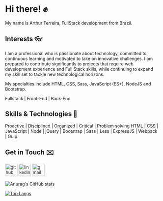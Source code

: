 # Hi there! ✊

My name is Arthur Ferreira, FullStack development from Brazil.


## Interests 👓

I am a professional who is passionate about technology, committed to continuous learning and motivated to take on innovative challenges. I am prepared to contribute significantly to projects that require web development experience and Full Stack skills, while continuing to expand my skill set to tackle new technological horizons.

My specialties include HTML, CSS, Sass, JavaScript (ES+), NodeJS and Bootstrap.

Fullstack | Front-End | Back-End


## Skills & Technologies 🧰

Proactive | Disciplined | Organized | Critical | Problem solving
HTML | CSS | JavaScript | Node | jQuery | Bootstrap | Sass | Less | ExpressJS | Webpack | Gulp.

## Get in Touch ✉️

[<img src='https://cdn.jsdelivr.net/npm/simple-icons@3.0.1/icons/github.svg' alt='github' height='40'>](https://github.com/Arthur-Ferreira)  [<img src='https://cdn.jsdelivr.net/npm/simple-icons@3.0.1/icons/linkedin.svg' alt='linkedin' height='40'>](https://www.linkedin.com/in/arthur-ferreira-492680153/)
[<img src='https://cdn.jsdelivr.net/npm/simple-icons@3.0.1/icons/gmail.svg' alt='gmail' height='40'>](https://mail.google.com/mail/u/0/#inbox)  

![Anurag's GitHub stats](https://github-readme-stats.vercel.app/api?username=Arthur-Ferreira&show_icons=true&theme=dark)

[![Top Langs](https://github-readme-stats.vercel.app/api/top-langs/?username=Arthur-Ferreira&layout=compact)](https://github.com/Arthur-Ferreira/github-readme-stats)

